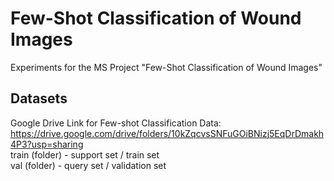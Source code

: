 # Few-Shot Classification of Wound Images
Experiments for the MS Project "Few-Shot Classification of Wound Images"

## Datasets
Google Drive Link for Few-shot Classification Data: https://drive.google.com/drive/folders/10kZqcvsSNFuGOiBNizj5EqDrDmakh4P3?usp=sharing  
train (folder) - support set / train set  
val (folder) - query set / validation set  

